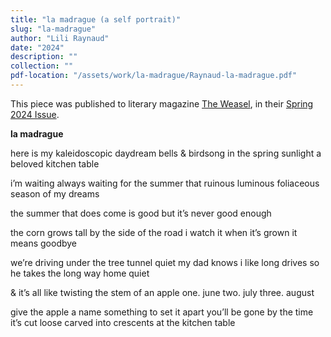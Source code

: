 ```yaml
---
title: "la madrague (a self portrait)"
slug: "la-madrague"
author: "Lili Raynaud"
date: "2024"
description: ""
collection: ""
pdf-location: "/assets/work/la-madrague/Raynaud-la-madrague.pdf"
---
```

This piece was published to literary magazine [The Weasel](https://weaselmagazine.com/), in their [Spring 2024 Issue](https://files.cargocollective.com/c2088190/SPRING2024_final_digital.pdf).

**la madrague**

here is my kaleidoscopic daydream
bells & birdsong in the spring
sunlight
a beloved kitchen table

i’m waiting
always waiting for the summer
that ruinous luminous
foliaceous season of my dreams

the summer that does come is good
but it’s never good enough

the corn grows tall by the side of the road
i watch it
when it’s grown it means goodbye

we’re driving under the tree tunnel
quiet
my dad knows i like long drives
so he takes the long way home
quiet

& it’s all like
twisting the stem of an apple
one.
june
two.
july
three.
august

give the apple
a name
something to set it apart
you’ll be gone
by the time it’s cut loose
carved into crescents at the kitchen table